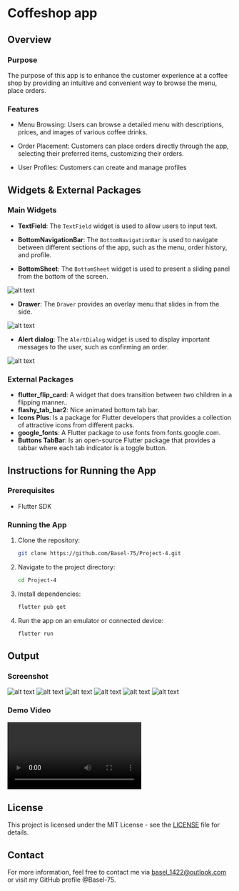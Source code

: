 # Coffeshop app

## Overview

### Purpose
The purpose of this app is to enhance the customer experience at a coffee shop by providing an intuitive and convenient way to browse the menu, place orders.

### Features
- Menu Browsing: Users can browse a detailed menu with descriptions, prices, and images of various coffee drinks.

- Order Placement: Customers can place orders directly through the app, selecting their preferred items, customizing their orders.

- User Profiles: Customers can create and manage profiles

## Widgets & External Packages

### Main Widgets
- **TextField**: The `TextField` widget is used to allow users to input text.

- **BottomNavigationBar**: The `BottomNavigationBar` is used to navigate between different sections of the app, such as the menu, order history, and profile.

- **BottomSheet**: The `BottomSheet` widget is used to present a sliding panel from the bottom of the screen.

![alt text](assest/readme/sheet.png)

- **Drawer**: The `Drawer` provides an overlay menu that slides in from the side.

![alt text](assest/readme/drawer.png)

- **Alert dialog**: The `AlertDialog` widget is used to display important messages to the user, such as confirming an order.

![alt text](assest/readme/alert.png)

### External Packages
- **flutter_flip_card**: A widget that does transition between two children in a flipping manner..
- **flashy_tab_bar2**: Nice animated bottom tab bar.
- **Icons Plus**: Is a package for Flutter developers that provides a collection of attractive icons from different packs.
- **google_fonts**: A Flutter package to use fonts from fonts.google.com.
- **Buttons TabBar**:  Is an open-source Flutter package that provides a tabbar where each tab indicator is a toggle button.

## Instructions for Running the App

### Prerequisites
- Flutter SDK

### Running the App
1. Clone the repository: 
   ```bash
   git clone https://github.com/Basel-75/Project-4.git
2. Navigate to the project directory: 
   ```bash
   cd Project-4

3. Install dependencies: 
   ```bash
   flutter pub get

4. Run the app on an emulator or connected device: 
   ```bash
   flutter run


## Output

### Screenshot

![alt text](assest/readme/login.png)
![alt text](assest/readme/signup.png)
![alt text](assest/readme/home.png)
![alt text](assest/readme/info.png)
![alt text](assest/readme/order.png)
![alt text](assest/readme/profile.png)

### Demo Video

![alt text](assest/readme/demo.mp4)

## License

This project is licensed under the MIT License - see the [LICENSE](LICENSE) file for details.

## Contact

For more information, feel free to contact me via basel_1422@outlook.com or visit my GitHub profile @Basel-75.